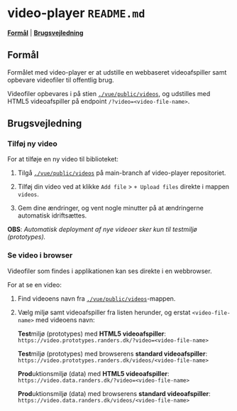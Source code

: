 
# video-player `README.md`
[**Formål**](#formål) | [**Brugsvejledning**](#brugsvejledning) 

## Formål

Formålet med video-player er at udstille en webbaseret videoafspiller samt opbevare videofiler til offentlig brug.

Videofiler opbevares i på stien [`./vue/public/videos`](https://github.com/Randers-Kommune-Digitalisering/video-player/tree/main/vue/public/videos), og udstilles med HTML5 videoafspiller på endpoint `/?video=<video-file-name>`.

## Brugsvejledning

### Tilføj ny video
For at tilføje en ny video til biblioteket:
1) Tilgå  [`./vue/public/videos`](https://github.com/Randers-Kommune-Digitalisering/video-player/tree/main/vue/public/videos) på main-branch af video-player repositoriet.

2) Tilføj din video ved at klikke `Add file` > `+ Upload files` direkte i mappen `videos`.

3. Gem dine ændringer, og vent nogle minutter på at ændringerne automatisk idriftsættes.

**OBS**: *Automatisk deployment af nye videoer sker kun til testmiljø (prototypes).*

### Se video i browser

Videofiler som findes i applikationen kan ses direkte i en webbrowser.

For at se en video:

1) Find videoens navn fra [`./vue/public/videos`](https://github.com/Randers-Kommune-Digitalisering/video-player/tree/main/vue/public/videos)-mappen.

2. Vælg miljø samt videoafspiller fra listen herunder, og erstat  `<video-file-name>` med videoens navn:

	 **Test**miljø (prototypes) med **HTML5 videoafspiller**:
 `https://video.prototypes.randers.dk/?video=<video-file-name>`
 
	 **Test**miljø (prototypes) med browserens **standard videoafspiller**:
 `https://video.prototypes.randers.dk/videos/<video-file-name>`
 
	 **Prod**uktionsmiljø (data) med **HTML5 videoafspiller**:
 `https://video.data.randers.dk/?video=<video-file-name>`
 
	 **Prod**uktionsmiljø  (data) med browserens **standard videoafspiller**:
 `https://video.data.randers.dk/videos/<video-file-name>`
